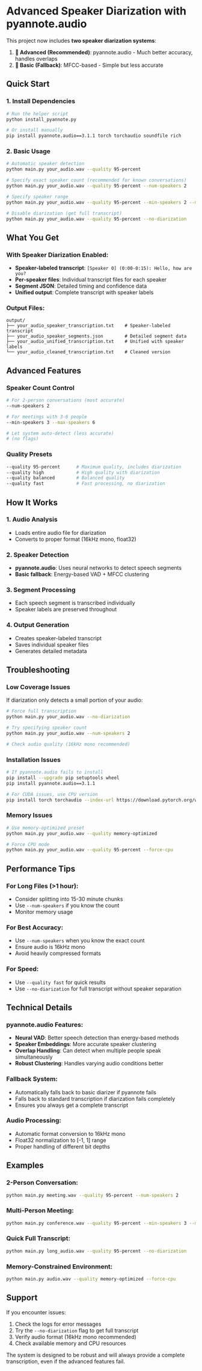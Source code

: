 # Advanced Speaker Diarization with pyannote.audio

This project now includes **two speaker diarization systems**:

1. **🎯 Advanced (Recommended)**: pyannote.audio - Much better accuracy, handles overlaps
2. **🔄 Basic (Fallback)**: MFCC-based - Simple but less accurate

## Quick Start

### 1. Install Dependencies

```bash
# Run the helper script
python install_pyannote.py

# Or install manually
pip install pyannote.audio==3.1.1 torch torchaudio soundfile rich
```

### 2. Basic Usage

```bash
# Automatic speaker detection
python main.py your_audio.wav --quality 95-percent

# Specify exact speaker count (recommended for known conversations)
python main.py your_audio.wav --quality 95-percent --num-speakers 2

# Specify speaker range
python main.py your_audio.wav --quality 95-percent --min-speakers 2 --max-speakers 4

# Disable diarization (get full transcript)
python main.py your_audio.wav --quality 95-percent --no-diarization
```

## What You Get

### With Speaker Diarization Enabled:
- **Speaker-labeled transcript**: `[Speaker 0] (0:00-0:15): Hello, how are you?`
- **Per-speaker files**: Individual transcript files for each speaker
- **Segment JSON**: Detailed timing and confidence data
- **Unified output**: Complete transcript with speaker labels

### Output Files:
```
output/
├── your_audio_speaker_transcription.txt    # Speaker-labeled transcript
├── your_audio_speaker_segments.json        # Detailed segment data
├── your_audio_unified_transcription.txt    # Unified with speaker labels
└── your_audio_cleaned_transcription.txt    # Cleaned version
```

## Advanced Features

### Speaker Count Control
```bash
# For 2-person conversations (most accurate)
--num-speakers 2

# For meetings with 3-6 people
--min-speakers 3 --max-speakers 6

# Let system auto-detect (less accurate)
# (no flags)
```

### Quality Presets
```bash
--quality 95-percent      # Maximum quality, includes diarization
--quality high            # High quality with diarization
--quality balanced        # Balanced quality
--quality fast            # Fast processing, no diarization
```

## How It Works

### 1. Audio Analysis
- Loads entire audio file for diarization
- Converts to proper format (16kHz mono, float32)

### 2. Speaker Detection
- **pyannote.audio**: Uses neural networks to detect speech segments
- **Basic fallback**: Energy-based VAD + MFCC clustering

### 3. Segment Processing
- Each speech segment is transcribed individually
- Speaker labels are preserved throughout

### 4. Output Generation
- Creates speaker-labeled transcript
- Saves individual speaker files
- Generates detailed metadata

## Troubleshooting

### Low Coverage Issues
If diarization only detects a small portion of your audio:

```bash
# Force full transcription
python main.py your_audio.wav --no-diarization

# Try specifying speaker count
python main.py your_audio.wav --num-speakers 2

# Check audio quality (16kHz mono recommended)
```

### Installation Issues
```bash
# If pyannote.audio fails to install
pip install --upgrade pip setuptools wheel
pip install pyannote.audio==3.1.1

# For CUDA issues, use CPU version
pip install torch torchaudio --index-url https://download.pytorch.org/whl/cpu
```

### Memory Issues
```bash
# Use memory-optimized preset
python main.py your_audio.wav --quality memory-optimized

# Force CPU mode
python main.py your_audio.wav --quality 95-percent --force-cpu
```

## Performance Tips

### For Long Files (>1 hour):
- Consider splitting into 15-30 minute chunks
- Use `--num-speakers` if you know the count
- Monitor memory usage

### For Best Accuracy:
- Use `--num-speakers` when you know the exact count
- Ensure audio is 16kHz mono
- Avoid heavily compressed formats

### For Speed:
- Use `--quality fast` for quick results
- Use `--no-diarization` for full transcript without speaker separation

## Technical Details

### pyannote.audio Features:
- **Neural VAD**: Better speech detection than energy-based methods
- **Speaker Embeddings**: More accurate speaker clustering
- **Overlap Handling**: Can detect when multiple people speak simultaneously
- **Robust Clustering**: Handles varying audio conditions better

### Fallback System:
- Automatically falls back to basic diarizer if pyannote fails
- Falls back to standard transcription if diarization fails completely
- Ensures you always get a complete transcript

### Audio Processing:
- Automatic format conversion to 16kHz mono
- Float32 normalization to [-1, 1] range
- Proper handling of different bit depths

## Examples

### 2-Person Conversation:
```bash
python main.py meeting.wav --quality 95-percent --num-speakers 2
```

### Multi-Person Meeting:
```bash
python main.py conference.wav --quality 95-percent --min-speakers 3 --max-speakers 8
```

### Quick Full Transcript:
```bash
python main.py long_audio.wav --quality 95-percent --no-diarization
```

### Memory-Constrained Environment:
```bash
python main.py audio.wav --quality memory-optimized --force-cpu
```

## Support

If you encounter issues:
1. Check the logs for error messages
2. Try the `--no-diarization` flag to get full transcript
3. Verify audio format (16kHz mono recommended)
4. Check available memory and CPU resources

The system is designed to be robust and will always provide a complete transcription, even if the advanced features fail.
